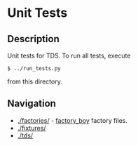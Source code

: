 # Unit Tests
## Description
Unit tests for TDS.  To run all tests, execute
```
$ ../run_tests.py
```
from this directory.

## Navigation
* [./factories/](./factories/README.md) -
<a href="https://github.com/rbarrois/factory_boy"
target="_blank">factory_boy</a> factory files.
* [./fixtures/](./fixtures/README.md)
* [./tds/](./tds/README.md)
